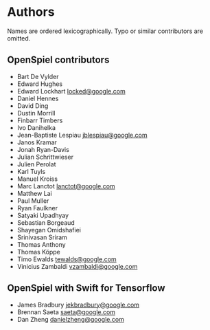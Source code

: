 # Authors

Names are ordered lexicographically. Typo or similar contributors are omitted.

## OpenSpiel contributors

-   Bart De Vylder
-   Edward Hughes
-   Edward Lockhart <locked@google.com>
-   Daniel Hennes
-   David Ding
-   Dustin Morrill
-   Finbarr Timbers
-   Ivo Danihelka
-   Jean-Baptiste Lespiau <jblespiau@google.com>
-   Janos Kramar
-   Jonah Ryan-Davis
-   Julian Schrittwieser
-   Julien Perolat
-   Karl Tuyls
-   Manuel Kroiss
-   Marc Lanctot <lanctot@google.com>
-   Matthew Lai
-   Paul Muller
-   Ryan Faulkner
-   Satyaki Upadhyay
-   Sebastian Borgeaud
-   Shayegan Omidshafiei
-   Srinivasan Sriram
-   Thomas Anthony
-   Thomas Köppe
-   Timo Ewalds <tewalds@google.com>
-   Vinicius Zambaldi <vzambaldi@google.com>

## OpenSpiel with Swift for Tensorflow

-   James Bradbury <jekbradbury@google.com>
-   Brennan Saeta <saeta@google.com>
-   Dan Zheng <danielzheng@google.com>
